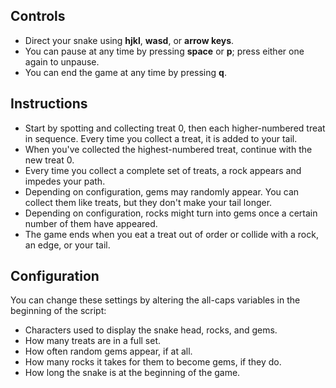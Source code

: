 Controls
--------

 * Direct your snake using **hjkl**, **wasd**, or **arrow keys**.
 * You can pause at any time by pressing **space** or **p**; press either one
   again to unpause.
 * You can end the game at any time by pressing **q**.


Instructions
------------

 * Start by spotting and collecting treat 0, then each higher-numbered treat in
   sequence. Every time you collect a treat, it is added to your tail.
 * When you've collected the highest-numbered treat, continue with the new
   treat 0.
 * Every time you collect a complete set of treats, a rock appears and impedes
   your path.
 * Depending on configuration, gems may randomly appear. You can collect them
   like treats, but they don't make your tail longer.
 * Depending on configuration, rocks might turn into gems once a certain
   number of them have appeared.
 * The game ends when you eat a treat out of order or collide with a rock, an
   edge, or your tail.


Configuration
-------------
You can change these settings by altering the all-caps variables in the
beginning of the script:

 * Characters used to display the snake head, rocks, and gems.
 * How many treats are in a full set.
 * How often random gems appear, if at all.
 * How many rocks it takes for them to become gems, if they do.
 * How long the snake is at the beginning of the game.
